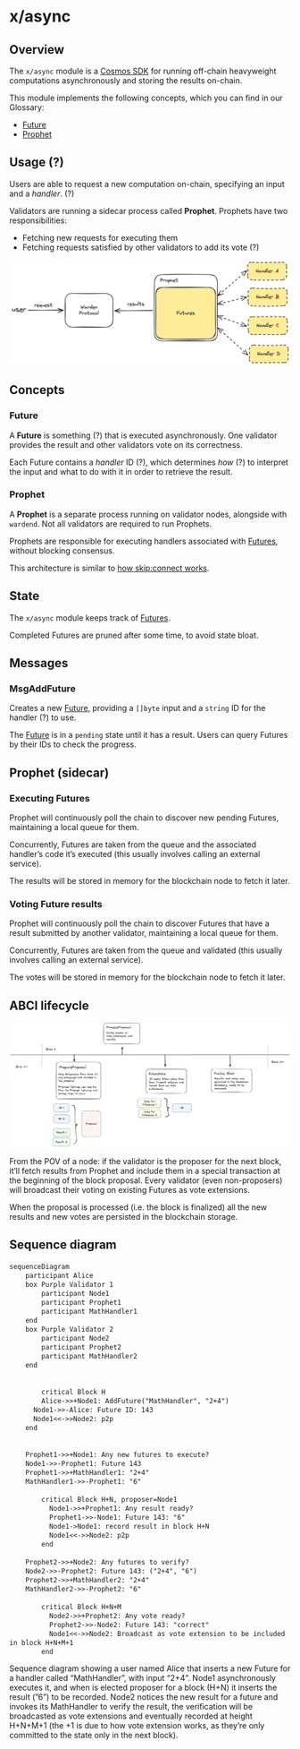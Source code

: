 ﻿---
sidebar_position: 2.5
---

# x/async

## Overview

The `x/async` module is a [Cosmos SDK](https://docs.cosmos.network/) for running off-chain heavyweight computations asynchronously and storing the results on-chain.

This module implements the following concepts, which you can find in our Glossary:

- [Future](/learn/glossary#future)
- [Prophet](/learn/glossary#prophet)

## Usage (?)

Users are able to request a new computation on-chain, specifying an input and a *handler*. (?)

Validators are running a sidecar process called **Prophet**. Prophets have two responsibilities:

- Fetching new requests for executing them
- Fetching requests satisfied by other validators to add its vote (?)

![image.png](../../../static/img/x-async-1.png)

## Concepts

### Future

A **Future** is something (?) that is executed asynchronously. One validator provides the result and other validators vote on its correctness.

Each Future contains a *handler* ID (?), which determines *how* (?) to interpret the input and what to do with it in order to retrieve the result.

### Prophet

A **Prophet** is a separate process running on validator nodes, alongside with `wardend`. Not all validators are required to run Prophets.

Prophets are responsible for executing handlers associated with [Futures](#future), without blocking consensus.

This architecture is similar to [how skip:connect works](https://docs.skip.build/connect/learn/architecture).

## State

The `x/async` module keeps track of [Futures](#future).

Completed Futures are pruned after some time, to avoid state bloat.

## Messages

### MsgAddFuture

Creates a new [Future](#future), providing a `[]byte` input and a `string` ID for the handler (?) to use.

The [Future](#future) is in a `pending` state until it has a result. Users can query Futures by their IDs to check the progress.

## Prophet (sidecar)

### Executing Futures

Prophet will continuously poll the chain to discover new pending Futures, maintaining a local queue for them.

Concurrently, Futures are taken from the queue and the associated handler’s code it’s executed (this usually involves calling an external service).

The results will be stored in memory for the blockchain node to fetch it later.

### Voting Future results

Prophet will continuously poll the chain to discover Futures that have a result submitted by another validator, maintaining a local queue for them.

Concurrently, Futures are taken from the queue and validated (this usually involves calling an external service).

The votes will be stored in memory for the blockchain node to fetch it later.

## ABCI lifecycle

![image.png](../../../static/img/x-async-2.png)

From the POV of a node: if the validator is the proposer for the next block, it’ll fetch results from Prophet and include them in a special transaction at the beginning of the block proposal. Every validator (even non-proposers) will broadcast their voting on existing Futures as vote extensions.

When the proposal is processed (i.e. the block is finalized) all the new results and new votes are persisted in the blockchain storage.

## Sequence diagram

```mermaid
sequenceDiagram
    participant Alice
    box Purple Validator 1
        participant Node1
        participant Prophet1
        participant MathHandler1
    end
    box Purple Validator 2
        participant Node2
        participant Prophet2
        participant MathHandler2
    end


        critical Block H
        Alice->>+Node1: AddFuture("MathHandler", "2+4")
      Node1->>-Alice: Future ID: 143
      Node1<<->>Node2: p2p
    end
    
    
    Prophet1->>+Node1: Any new futures to execute?
    Node1->>-Prophet1: Future 143
    Prophet1->>+MathHandler1: "2+4"
    MathHandler1->>-Prophet1: "6"
    
        critical Block H+N, proposer=Node1
          Node1->>+Prophet1: Any result ready?
          Prophet1->>-Node1: Future 143: "6"
          Node1->Node1: record result in block H+N
          Node1<<->>Node2: p2p
        end

    Prophet2->>+Node2: Any futures to verify?
    Node2->>-Prophet2: Future 143: ("2+4", "6")
    Prophet2->>+MathHandler2: "2+4"
    MathHandler2->>-Prophet2: "6"

        critical Block H+N+M
          Node2->>+Prophet2: Any vote ready?
          Prophet2->>-Node2: Future 143: "correct"
          Node1<<->>Node2: Broadcast as vote extension to be included in block H+N+M+1
        end
```

Sequence diagram showing a user named Alice that inserts a new Future for a handler called “MathHandler”, with input “2+4”. Node1 asynchronously executes it, and when is elected proposer for a block (H+N) it inserts the result (”6”) to be recorded. Node2 notices the new result for a future and invokes its MathHandler to verify the result, the verification will be broadcasted as vote extensions and eventually recorded at height H+N+M+1 (the +1 is due to how vote extension works, as they’re only committed to the state only in the next block).

